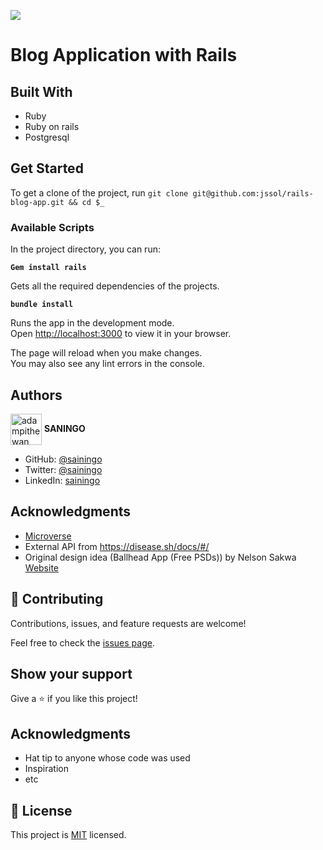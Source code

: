 ![](https://img.shields.io/badge/Microverse-blueviolet)

# Blog Application with Rails



## Built With

- Ruby
- Ruby on rails
- Postgresql

## Get Started

To get a clone of the project, run `git clone git@github.com:jssol/rails-blog-app.git && cd $_`

### Available Scripts

In the project directory, you can run:

**`Gem install rails`**

Gets all the required dependencies of the projects.

**`bundle install`**

Runs the app in the development mode.\
Open [http://localhost:3000](http://localhost:3000) to view it in your browser.

The page will reload when you make changes.\
You may also see any lint errors in the console.


## Authors

<a href="https://github.com/sainingo" target="blank"><img align="center"
      src="https://avatars.githubusercontent.com/u/32932447?s=40&v=4"
      alt="adampithewan" height="50" width="50"/></a> **SANINGO**

- GitHub: [@sainingo](https://github.com/sainingo)
- Twitter: [@sainingo](https://www.linkedin.com/in/sainingo/)
- LinkedIn: [sainingo](https://twitter.com/saningoInn)

## Acknowledgments

- [Microverse](https://www.microverse.org/)
- External API from https://disease.sh/docs/#/
- Original design idea (Ballhead App (Free PSDs)) by Nelson Sakwa [Website](<https://www.behance.net/gallery/31579789/Ballhead-App-(Free-PSDs)>)

## 🤝 Contributing

Contributions, issues, and feature requests are welcome!

Feel free to check the [issues page](../../issues/).

## Show your support

Give a ⭐️ if you like this project!

## Acknowledgments

- Hat tip to anyone whose code was used
- Inspiration
- etc

## 📝 License

This project is [MIT](./MIT.md) licensed.
